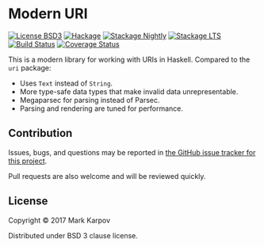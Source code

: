 # Modern URI

[![License BSD3](https://img.shields.io/badge/license-BSD3-brightgreen.svg)](http://opensource.org/licenses/BSD-3-Clause)
[![Hackage](https://img.shields.io/hackage/v/modern-uri.svg?style=flat)](https://hackage.haskell.org/package/modern-uri)
[![Stackage Nightly](http://stackage.org/package/modern-uri/badge/nightly)](http://stackage.org/nightly/package/modern-uri)
[![Stackage LTS](http://stackage.org/package/modern-uri/badge/lts)](http://stackage.org/lts/package/modern-uri)
[![Build Status](https://travis-ci.org/mrkkrp/modern-uri.svg?branch=master)](https://travis-ci.org/mrkkrp/modern-uri)
[![Coverage Status](https://coveralls.io/repos/mrkkrp/modern-uri/badge.svg?branch=master&service=github)](https://coveralls.io/github/mrkkrp/modern-uri?branch=master)

This is a modern library for working with URIs in Haskell. Compared to the
`uri` package:

* Uses `Text` instead of `String`.
* More type-safe data types that make invalid data unrepresentable.
* Megaparsec for parsing instead of Parsec.
* Parsing and rendering are tuned for performance.

## Contribution

Issues, bugs, and questions may be reported in [the GitHub issue tracker for
this project](https://github.com/mrkkrp/modern-uri/issues).

Pull requests are also welcome and will be reviewed quickly.

## License

Copyright © 2017 Mark Karpov

Distributed under BSD 3 clause license.
